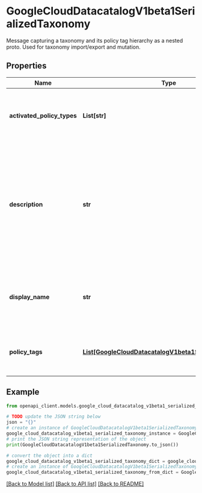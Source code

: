# GoogleCloudDatacatalogV1beta1SerializedTaxonomy

Message capturing a taxonomy and its policy tag hierarchy as a nested proto. Used for taxonomy import/export and mutation.

## Properties

Name | Type | Description | Notes
------------ | ------------- | ------------- | -------------
**activated_policy_types** | **List[str]** | A list of policy types that are activated for a taxonomy. | [optional] 
**description** | **str** | Description of the serialized taxonomy. The length of the description is limited to 2000 bytes when encoded in UTF-8. If not set, defaults to an empty description. | [optional] 
**display_name** | **str** | Required. Display name of the taxonomy. Max 200 bytes when encoded in UTF-8. | [optional] 
**policy_tags** | [**List[GoogleCloudDatacatalogV1beta1SerializedPolicyTag]**](GoogleCloudDatacatalogV1beta1SerializedPolicyTag.md) | Top level policy tags associated with the taxonomy if any. | [optional] 

## Example

```python
from openapi_client.models.google_cloud_datacatalog_v1beta1_serialized_taxonomy import GoogleCloudDatacatalogV1beta1SerializedTaxonomy

# TODO update the JSON string below
json = "{}"
# create an instance of GoogleCloudDatacatalogV1beta1SerializedTaxonomy from a JSON string
google_cloud_datacatalog_v1beta1_serialized_taxonomy_instance = GoogleCloudDatacatalogV1beta1SerializedTaxonomy.from_json(json)
# print the JSON string representation of the object
print(GoogleCloudDatacatalogV1beta1SerializedTaxonomy.to_json())

# convert the object into a dict
google_cloud_datacatalog_v1beta1_serialized_taxonomy_dict = google_cloud_datacatalog_v1beta1_serialized_taxonomy_instance.to_dict()
# create an instance of GoogleCloudDatacatalogV1beta1SerializedTaxonomy from a dict
google_cloud_datacatalog_v1beta1_serialized_taxonomy_from_dict = GoogleCloudDatacatalogV1beta1SerializedTaxonomy.from_dict(google_cloud_datacatalog_v1beta1_serialized_taxonomy_dict)
```
[[Back to Model list]](../README.md#documentation-for-models) [[Back to API list]](../README.md#documentation-for-api-endpoints) [[Back to README]](../README.md)


